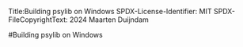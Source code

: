 Title:Building psylib on Windows
SPDX-License-Identifier: MIT
SPDX-FileCopyrightText: 2024 Maarten Duijndam

#Building psylib on Windows
